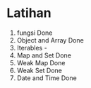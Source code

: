 # Latihan

1. fungsi                   Done
2. Object and Array         Done
3. Iterables                -
4. Map and Set              Done
5. Weak Map                 Done
6. Weak Set                 Done
7. Date and Time            Done     